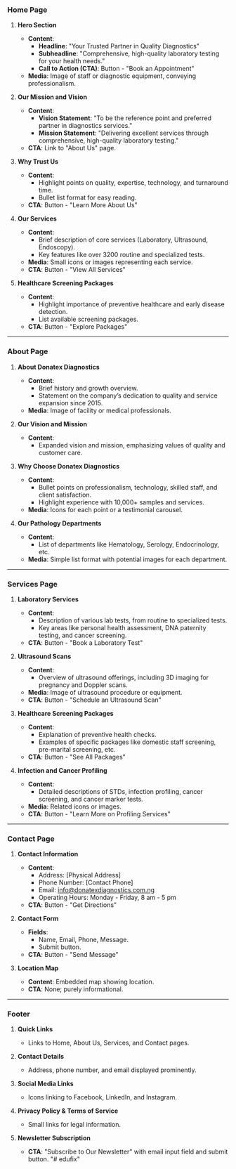 
### **Home Page**

1. **Hero Section**  
   - **Content**:  
     - **Headline**: "Your Trusted Partner in Quality Diagnostics"
     - **Subheadline**: "Comprehensive, high-quality laboratory testing for your health needs."
     - **Call to Action (CTA)**: Button - "Book an Appointment"
   - **Media**: Image of staff or diagnostic equipment, conveying professionalism.

2. **Our Mission and Vision**  
   - **Content**: 
     - **Vision Statement**: "To be the reference point and preferred partner in diagnostics services."
     - **Mission Statement**: "Delivering excellent services through comprehensive, high-quality laboratory testing."
   - **CTA**: Link to "About Us" page.

3. **Why Trust Us**  
   - **Content**:
     - Highlight points on quality, expertise, technology, and turnaround time.
     - Bullet list format for easy reading.
   - **CTA**: Button - "Learn More About Us"

4. **Our Services**  
   - **Content**:
     - Brief description of core services (Laboratory, Ultrasound, Endoscopy).
     - Key features like over 3200 routine and specialized tests.
   - **Media**: Small icons or images representing each service.
   - **CTA**: Button - "View All Services"

5. **Healthcare Screening Packages**  
   - **Content**:
     - Highlight importance of preventive healthcare and early disease detection.
     - List available screening packages.
   - **CTA**: Button - "Explore Packages"

---

### **About Page**

1. **About Donatex Diagnostics**  
   - **Content**:
     - Brief history and growth overview.
     - Statement on the company’s dedication to quality and service expansion since 2015.
   - **Media**: Image of facility or medical professionals.

2. **Our Vision and Mission**  
   - **Content**:
     - Expanded vision and mission, emphasizing values of quality and customer care.

3. **Why Choose Donatex Diagnostics**  
   - **Content**:
     - Bullet points on professionalism, technology, skilled staff, and client satisfaction.
     - Highlight experience with 10,000+ samples and services.
   - **Media**: Icons for each point or a testimonial carousel.

4. **Our Pathology Departments**  
   - **Content**:
     - List of departments like Hematology, Serology, Endocrinology, etc.
   - **Media**: Simple list format with potential images for each department.

---

### **Services Page**

1. **Laboratory Services**  
   - **Content**:
     - Description of various lab tests, from routine to specialized tests.
     - Key areas like personal health assessment, DNA paternity testing, and cancer screening.
   - **CTA**: Button - "Book a Laboratory Test"

2. **Ultrasound Scans**  
   - **Content**:
     - Overview of ultrasound offerings, including 3D imaging for pregnancy and Doppler scans.
   - **Media**: Image of ultrasound procedure or equipment.
   - **CTA**: Button - "Schedule an Ultrasound Scan"

3. **Healthcare Screening Packages**  
   - **Content**:
     - Explanation of preventive health checks.
     - Examples of specific packages like domestic staff screening, pre-marital screening, etc.
   - **CTA**: Button - "See All Packages"

4. **Infection and Cancer Profiling**  
   - **Content**:
     - Detailed descriptions of STDs, infection profiling, cancer screening, and cancer marker tests.
   - **Media**: Related icons or images.
   - **CTA**: Button - "Learn More on Profiling Services"

---

### **Contact Page**

1. **Contact Information**  
   - **Content**:
     - Address: [Physical Address]
     - Phone Number: [Contact Phone]
     - Email: info@donatexdiagnostics.com.ng
     - Operating Hours: Monday - Friday, 8 am - 5 pm
   - **CTA**: Button - "Get Directions"

2. **Contact Form**  
   - **Fields**:
     - Name, Email, Phone, Message.
     - Submit button.
   - **CTA**: Button - "Send Message"

3. **Location Map**  
   - **Content**: Embedded map showing location.
   - **CTA**: None; purely informational.

---

### **Footer**

1. **Quick Links**  
   - Links to Home, About Us, Services, and Contact pages.

2. **Contact Details**  
   - Address, phone number, and email displayed prominently.

3. **Social Media Links**  
   - Icons linking to Facebook, LinkedIn, and Instagram.

4. **Privacy Policy & Terms of Service**  
   - Small links for legal information.

5. **Newsletter Subscription**  
   - **CTA**: "Subscribe to Our Newsletter" with email input field and submit button.
"# edufix" 
